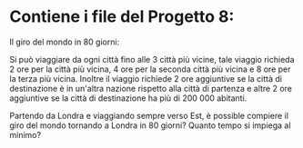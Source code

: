 # Contiene i file del Progetto 8: 

Il giro del mondo in 80 giorni:

Si può viaggiare da ogni città fino alle 3 città più vicine, tale viaggio richieda 2 ore per la città più vicina, 4 ore per la seconda città più vicina e 8 ore per la terza più vicina. Inoltre il viaggio richiede 2 ore aggiuntive se la città di destinazione è in un'altra nazione rispetto alla città di partenza e altre 2 ore aggiuntive se la città di destinazione ha più di 200 000 abitanti.

Partendo da Londra e viaggiando sempre verso Est, è possible compiere il giro del mondo tornando a Londra in 80 giorni? Quanto tempo si impiega al minimo?

